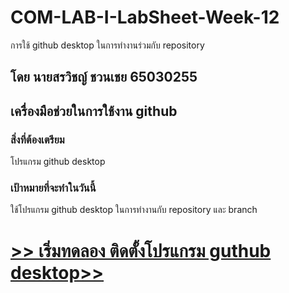 # COM-LAB-I-LabSheet-Week-12

การใช้ github desktop ในการทำงานร่วมกับ repository

## โดย นายสรวิชญ์ ชวนเชย 65030255

## เครื่องมือช่วยในการใช้งาน github

### สิ่งที่ต้องเตรียม

โปรแกรม github desktop

### เป้าหมายที่จะทำในวันนี้

ใช้โปรแกรม github desktop ในการทำงานกับ repository และ branch

# [>> เริ่มทดลอง ติดตั้งโปรแกรม guthub desktop>>](W12-Labsheet-01.md)
